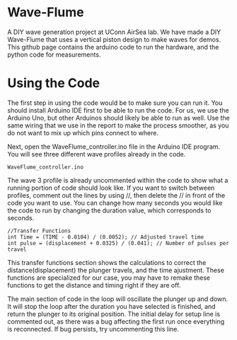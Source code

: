 # Wave-Flume
A DIY wave generation project at UConn AirSea lab.
We have made a DIY Wave-Flume that uses a vertical piston design to make waves for demos.
This github page contains the arduino code to run the hardware, and the python code for measurements.


# Using the Code
The first step in using the code would be to make sure you can run it. You should install Arduino IDE first to be able to run the code.
For us, we use the Arduino Uno, but other Arduinos should likely be able to run as well.
Use the same wiring that we use in the report to make the process smoother, as you do not want to mix up which pins connect to where.


Next, open the WaveFlume_controller.ino file in the Arduino IDE program.
You will see three different wave profiles already in the code.

```
WaveFlume_controller.ino
```

The wave 3 profile is already uncommented within the code to show what a running portion of code should look like.
If you want to switch between profiles, comment out the lines by using //, then delete the // in front of the code you want to use.
You can change how many seconds you would like the code to run by changing the duration value, which corresponds to seconds.


```
//Transfer Functions
int Time = (TIME - 0.0104) / (0.0052); // Adjusted travel time
int pulse = (displacement + 0.0325) / (0.041); // Number of pulses per travel
```

This transfer functions section shows the calculations to correct the distance(displacement) the plunger travels, and the time ajustment.
These functions are specialized for our case, you may have to remake these functions to get the distance and timing right if they are off.


The main section of code in the loop will oscillate the plunger up and down.
It will stop the loop after the duration you have selected is finished, and return the plunger to its original position.
The initial delay for setup line is commented out, as there was a bug affecting the first run once everything is reconnected. If bug persists, try uncommenting this line.

